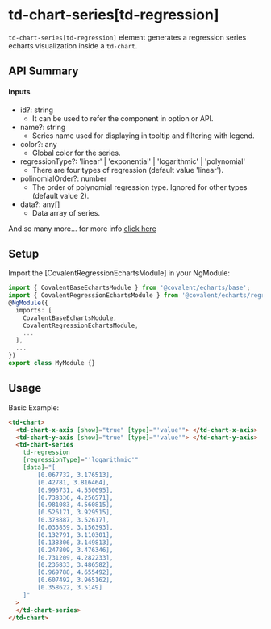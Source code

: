 # td-chart-series[td-regression]

`td-chart-series[td-regression]` element generates a regression series echarts visualization inside a `td-chart`.

## API Summary

#### Inputs

- id?: string
  - It can be used to refer the component in option or API.
- name?: string
  - Series name used for displaying in tooltip and filtering with legend.
- color?: any
  - Global color for the series.
- regressionType?: 'linear' | 'exponential' | 'logarithmic' | 'polynomial'
  - There are four types of regression (default value 'linear').
- polinomialOrder?: number
  - The order of polynomial regression type. Ignored for other types (default value 2).
- data?: any[]
  - Data array of series.

And so many more... for more info [click here](https://github.com/ecomfe/echarts-stat)

## Setup

Import the [CovalentRegressionEchartsModule] in your NgModule:

```typescript
import { CovalentBaseEchartsModule } from '@covalent/echarts/base';
import { CovalentRegressionEchartsModule } from '@covalent/echarts/regression';
@NgModule({
  imports: [
    CovalentBaseEchartsModule,
    CovalentRegressionEchartsModule,
    ...
  ],
  ...
})
export class MyModule {}
```

## Usage

Basic Example:

```html
<td-chart>
  <td-chart-x-axis [show]="true" [type]="'value'"> </td-chart-x-axis>
  <td-chart-y-axis [show]="true" [type]="'value'"> </td-chart-y-axis>
  <td-chart-series
    td-regression
    [regressionType]="'logarithmic'"
    [data]="[
        [0.067732, 3.176513],
        [0.42781, 3.816464],
        [0.995731, 4.550095],
        [0.738336, 4.256571],
        [0.981083, 4.560815],
        [0.526171, 3.929515],
        [0.378887, 3.52617],
        [0.033859, 3.156393],
        [0.132791, 3.110301],
        [0.138306, 3.149813],
        [0.247809, 3.476346],
        [0.731209, 4.282233],
        [0.236833, 3.486582],
        [0.969788, 4.655492],
        [0.607492, 3.965162],
        [0.358622, 3.5149]
    ]"
  >
  </td-chart-series>
</td-chart>
```
